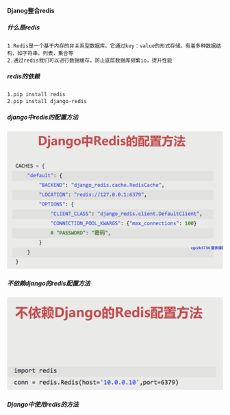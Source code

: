 #### Djanog整合redis
##### 什么是redis
    1.Redis是一个基于内存的非关系型数据库。它通过key：value的形式存储。有着多种数据结构，如字符串，列表，集合等
    2.通过redis我们可以进行数据缓存，防止底层数据库频繁io，提升性能
##### redis的依赖
    1.pip install redis
    2.pip install django-redis
##### django中redis的配置方法
![django中redis的配置方法](pictrue/django中redis的配置方法.png)
##### 不依赖django的redis配置方法
![不依赖django的redis配置方法](pictrue/不依赖django的redis配置方法.png)
##### Django中使用redis的方法
```python
```

